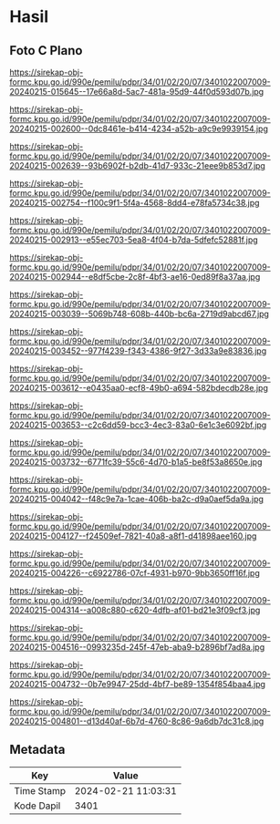 # Hasil

## Foto C Plano

https://sirekap-obj-formc.kpu.go.id/990e/pemilu/pdpr/34/01/02/20/07/3401022007009-20240215-015645--17e66a8d-5ac7-481a-95d9-44f0d593d07b.jpg

https://sirekap-obj-formc.kpu.go.id/990e/pemilu/pdpr/34/01/02/20/07/3401022007009-20240215-002600--0dc8461e-b414-4234-a52b-a9c9e9939154.jpg

https://sirekap-obj-formc.kpu.go.id/990e/pemilu/pdpr/34/01/02/20/07/3401022007009-20240215-002639--93b6902f-b2db-41d7-933c-21eee9b853d7.jpg

https://sirekap-obj-formc.kpu.go.id/990e/pemilu/pdpr/34/01/02/20/07/3401022007009-20240215-002754--f100c9f1-5f4a-4568-8dd4-e78fa5734c38.jpg

https://sirekap-obj-formc.kpu.go.id/990e/pemilu/pdpr/34/01/02/20/07/3401022007009-20240215-002913--e55ec703-5ea8-4f04-b7da-5dfefc52881f.jpg

https://sirekap-obj-formc.kpu.go.id/990e/pemilu/pdpr/34/01/02/20/07/3401022007009-20240215-002944--e8df5cbe-2c8f-4bf3-ae16-0ed89f8a37aa.jpg

https://sirekap-obj-formc.kpu.go.id/990e/pemilu/pdpr/34/01/02/20/07/3401022007009-20240215-003039--5069b748-608b-440b-bc6a-2719d9abcd67.jpg

https://sirekap-obj-formc.kpu.go.id/990e/pemilu/pdpr/34/01/02/20/07/3401022007009-20240215-003452--977f4239-f343-4386-9f27-3d33a9e83836.jpg

https://sirekap-obj-formc.kpu.go.id/990e/pemilu/pdpr/34/01/02/20/07/3401022007009-20240215-003612--e0435aa0-ecf8-49b0-a694-582bdecdb28e.jpg

https://sirekap-obj-formc.kpu.go.id/990e/pemilu/pdpr/34/01/02/20/07/3401022007009-20240215-003653--c2c6dd59-bcc3-4ec3-83a0-6e1c3e6092bf.jpg

https://sirekap-obj-formc.kpu.go.id/990e/pemilu/pdpr/34/01/02/20/07/3401022007009-20240215-003732--6771fc39-55c6-4d70-b1a5-be8f53a8650e.jpg

https://sirekap-obj-formc.kpu.go.id/990e/pemilu/pdpr/34/01/02/20/07/3401022007009-20240215-004042--f48c9e7a-1cae-406b-ba2c-d9a0aef5da9a.jpg

https://sirekap-obj-formc.kpu.go.id/990e/pemilu/pdpr/34/01/02/20/07/3401022007009-20240215-004127--f24509ef-7821-40a8-a8f1-d41898aee160.jpg

https://sirekap-obj-formc.kpu.go.id/990e/pemilu/pdpr/34/01/02/20/07/3401022007009-20240215-004226--c6922786-07cf-4931-b970-9bb3650ff16f.jpg

https://sirekap-obj-formc.kpu.go.id/990e/pemilu/pdpr/34/01/02/20/07/3401022007009-20240215-004314--a008c880-c620-4dfb-af01-bd21e3f09cf3.jpg

https://sirekap-obj-formc.kpu.go.id/990e/pemilu/pdpr/34/01/02/20/07/3401022007009-20240215-004516--0993235d-245f-47eb-aba9-b2896bf7ad8a.jpg

https://sirekap-obj-formc.kpu.go.id/990e/pemilu/pdpr/34/01/02/20/07/3401022007009-20240215-004732--0b7e9947-25dd-4bf7-be89-1354f854baa4.jpg

https://sirekap-obj-formc.kpu.go.id/990e/pemilu/pdpr/34/01/02/20/07/3401022007009-20240215-004801--d13d40af-6b7d-4760-8c86-9a6db7dc31c8.jpg


## Metadata

| Key        | Value               |
| ---------- | ------------------- |
| Time Stamp | 2024-02-21 11:03:31 |
| Kode Dapil | 3401                |



